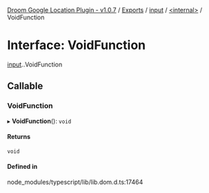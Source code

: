 [Droom Google Location Plugin - v1.0.7](../README.md) / [Exports](../modules.md) / [input](../modules/input.md) / [<internal\>](../modules/input._internal_.md) / VoidFunction

# Interface: VoidFunction

[input](../modules/input.md).[<internal>](../modules/input._internal_.md).VoidFunction

## Callable

### VoidFunction

▸ **VoidFunction**(): `void`

#### Returns

`void`

#### Defined in

node_modules/typescript/lib/lib.dom.d.ts:17464
